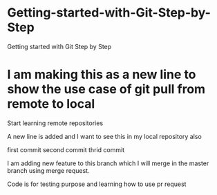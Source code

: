 # Getting-started-with-Git-Step-by-Step
Getting started with Git Step by Step  


I am making this as a new line to show the  use case of git pull from remote to local
=======
Start learning remote repositories

A new line is added and I want to see this in my local repository also

first commit
second commit
thrid commit

I am adding new feature to this branch which I will merge in the master branch using merge request.  

Code is for testing purpose and learning how to use pr request
